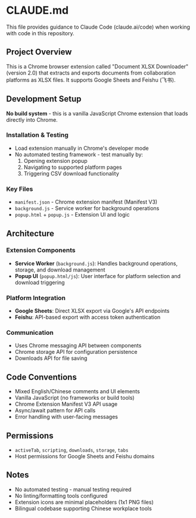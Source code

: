 # CLAUDE.md

This file provides guidance to Claude Code (claude.ai/code) when working with code in this repository.

## Project Overview

This is a Chrome browser extension called "Document XLSX Downloader" (version 2.0) that extracts and exports documents from collaboration platforms as XLSX files. It supports Google Sheets and Feishu (飞书).

## Development Setup

**No build system** - this is a vanilla JavaScript Chrome extension that loads directly into Chrome.

### Installation & Testing
- Load extension manually in Chrome's developer mode
- No automated testing framework - test manually by:
  1. Opening extension popup
  2. Navigating to supported platform pages
  3. Triggering CSV download functionality

### Key Files
- `manifest.json` - Chrome extension manifest (Manifest V3)
- `background.js` - Service worker for background operations
- `popup.html` + `popup.js` - Extension UI and logic

## Architecture

### Extension Components
- **Service Worker** (`background.js`): Handles background operations, storage, and download management
- **Popup UI** (`popup.html/js`): User interface for platform selection and download triggering

### Platform Integration
- **Google Sheets**: Direct XLSX export via Google's API endpoints
- **Feishu**: API-based export with access token authentication

### Communication
- Uses Chrome messaging API between components
- Chrome storage API for configuration persistence
- Downloads API for file saving

## Code Conventions

- Mixed English/Chinese comments and UI elements
- Vanilla JavaScript (no frameworks or build tools)
- Chrome Extension Manifest V3 API usage
- Async/await pattern for API calls
- Error handling with user-facing messages

## Permissions
- `activeTab`, `scripting`, `downloads`, `storage`, `tabs`
- Host permissions for Google Sheets and Feishu domains

## Notes
- No automated testing - manual testing required
- No linting/formatting tools configured
- Extension icons are minimal placeholders (1x1 PNG files)
- Bilingual codebase supporting Chinese workplace tools